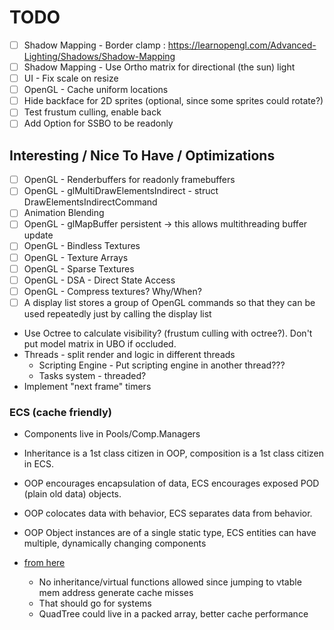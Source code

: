 # TODO

- [ ] Shadow Mapping - Border clamp : https://learnopengl.com/Advanced-Lighting/Shadows/Shadow-Mapping
- [ ] Shadow Mapping - Use Ortho matrix for directional (the sun) light
- [ ] UI - Fix scale on resize
- [ ] OpenGL - Cache uniform locations
- [ ] Hide backface for 2D sprites (optional, since some sprites could rotate?)
- [ ] Test frustum culling, enable back
- [ ] Add Option for SSBO to be readonly

## Interesting / Nice To Have / Optimizations
- [ ] OpenGL - Renderbuffers for readonly framebuffers
- [ ] OpenGL - glMultiDrawElementsIndirect - struct DrawElementsIndirectCommand
- [ ] Animation Blending
- [ ] OpenGL - glMapBuffer persistent -> this allows multithreading buffer update
- [ ] OpenGL - Bindless Textures
- [ ] OpenGL - Texture Arrays
- [ ] OpenGL - Sparse Textures
- [ ] OpenGL - DSA - Direct State Access
- [ ] OpenGL - Compress textures? Why/When?
- [ ] A display list stores a group of OpenGL commands so that they can be used repeatedly just by calling the display list
- Use Octree to calculate visibility? (frustum culling with octree?). Don't put model matrix in UBO if occluded.
- Threads - split render and logic in different threads
  - Scripting Engine - Put scripting engine in another thread???
  - Tasks system - threaded?
- Implement "next frame" timers

### ECS (cache friendly)
- Components live in Pools/Comp.Managers
- Inheritance is a 1st class citizen in OOP, composition is a 1st class citizen in ECS.
- OOP encourages encapsulation of data, ECS encourages exposed POD (plain old data) objects.
- OOP colocates data with behavior, ECS separates data from behavior.
- OOP Object instances are of a single static type, ECS entities can have multiple, dynamically changing components

- [from here](https://gamedev.stackexchange.com/questions/82030/how-are-entity-systems-cache-efficient)
  - No inheritance/virtual functions allowed since jumping to vtable mem address generate cache misses
  - That should go for systems
  - QuadTree could live in a packed array, better cache performance